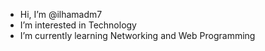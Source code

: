 - Hi, I’m @ilhamadm7
- I’m interested in Technology
- I’m currently learning Networking and Web Programming

<!---
ilhamadmin7/ilhamadmin7 is a ✨ special ✨ repository because its `README.md` (this file) appears on your GitHub profile
You can click the Preview link to take a look at your changes.
--->
